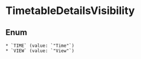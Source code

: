 # TimetableDetailsVisibility

## Enum

    * `TIME` (value: `"Time"`)
    * `VIEW` (value: `"View"`)
